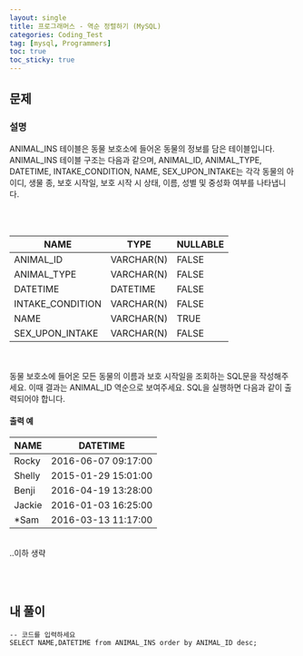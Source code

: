 ```yaml
---
layout: single
title: 프로그래머스 - 역순 정렬하기 (MySQL)
categories: Coding_Test
tag: [mysql, Programmers]
toc: true
toc_sticky: true
---
```


## 문제
### 설명
ANIMAL_INS 테이블은 동물 보호소에 들어온 동물의 정보를 담은 테이블입니다. ANIMAL_INS 테이블 구조는 다음과 같으며, ANIMAL_ID, ANIMAL_TYPE, DATETIME, INTAKE_CONDITION, NAME, SEX_UPON_INTAKE는 각각 동물의 아이디, 생물 종, 보호 시작일, 보호 시작 시 상태, 이름, 성별 및 중성화 여부를 나타냅니다.

<br/><br/>

NAME|TYPE|NULLABLE
---|---|---
ANIMAL_ID|VARCHAR(N)|FALSE
ANIMAL_TYPE|VARCHAR(N)|FALSE
DATETIME|DATETIME|FALSE
INTAKE_CONDITION|VARCHAR(N)|FALSE
NAME|VARCHAR(N)|TRUE
SEX_UPON_INTAKE|VARCHAR(N)|FALSE

<br/><br/>
동물 보호소에 들어온 모든 동물의 이름과 보호 시작일을 조회하는 SQL문을 작성해주세요. 이때 결과는 ANIMAL_ID 역순으로 보여주세요. SQL을 실행하면 다음과 같이 출력되어야 합니다.

#### 출력 예

NAME|DATETIME
---|---
Rocky|2016-06-07 09:17:00
Shelly|2015-01-29 15:01:00
Benji|2016-04-19 13:28:00
Jackie|2016-01-03 16:25:00
*Sam|2016-03-13 11:17:00

<br/>
..이하 생략

<br/><br/>

## 내 풀이
```
-- 코드를 입력하세요
SELECT NAME,DATETIME from ANIMAL_INS order by ANIMAL_ID desc;
```